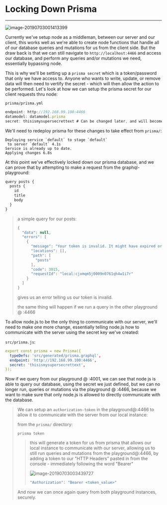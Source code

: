 # Locking Down Prisma

---------------------------------

![image-20190703001413399](http://ww4.sinaimg.cn/large/006tNc79ly1g4mj0jgeqbj30s10fpabp.jpg)

Currently we've setup node as a middleman, between our server and our client, this works well as we're able to create node functions that handle all of our database queries and mutations for us from the client side. But the draw back is that we can still navigate to `http://localhost:4466` and access our database, and perform any queries and/or mutations we need, essentially bypassing node.

This is why we'll be setting up a `prisma secret` which is a token/password that only we have access to. Anyone who wants to write, update, or remove data will then need to vertify the secret - which will then allow the action to be performed. Let's look at how we can setup the prisma secret for our client requests thru node:

`prisma/prisma.yml`

```js
endpoint: http://192.168.99.100:4466
datamodel: datamodel.prisma
secret: thisismysupersecrettext # Can be changed later, and will become an env variable also
```

We'll need to redeploy prisma for these changes to take effect from `prisma/`:

```shell
Deploying service `default` to stage `default`
 to server `default` 4.1s
Service is already up to date.
Applying changes 6.8s
```

At this point we've effectively locked down our prisma database, and we can prove that by attempting to make a request from the graphql-playground:

```js
query posts {
  posts {
    id
    title
    body
  }
}
```

> a simple query for our posts:
>
> ```js
> {
>   "data": null,
>   "errors": [
>     {
>       "message": "Your token is invalid. It might have expired or you might be using a token from a different project.",
>       "locations": [],
>       "path": [
>         "posts"
>       ],
>       "code": 3015,
>       "requestId": "local:cjxmqm5j0009n0761qh4w1i7r"
>     }
>   ]
> }
> ```
>
> gives us an error telling us our token is invalid.
>
> the same thing will happen if we run a query in the other playground @ :4466



To allow node.js to be the only thing to communicate with our server, we'll need to make one more change, essentially telling node.js how to communicate with the server using the secret key we've created:

`src/prisma.js`:

```yml
export const prisma = new Prisma({
  typeDefs: 'src/generated/prisma.graphql',
  endpoint: 'http://192.168.99.100:4466',
  secret: 'thisismysupersecrettext',
});
```



Now if we query from our playground @ :4001, we can see that node js is able to query our database, using the secret we just defined, but we can no longer run, queries or mutations via the playground @ :4466, because we want to make sure that only node.js is allowed to directly communicate with the database.

> We can setup an `authorization-token` in the playground@:4466 to allow it to communicate with the server from our local instance:
>
> from the `prisma/` directory:
>
> ```shell
> prisma token
> ```
>
> > this will generate a token for us from prisma that allows our local instance to communicate with our server, allowing us to still run queries and mutations from the playground@:4466, by adding a token to our "HTTP Headers" pasted in from the console - immediately following the word "Bearer"
> >
> > ![image-20190703003439727](http://ww4.sinaimg.cn/large/006tNc79ly1g4mjlul1anj30g603ljrg.jpg)
> >
> > ```js
> > "Authorization": "Bearer <token_value>"
> > ```
>
> And now we can once again query from both playground instances, securely. 



